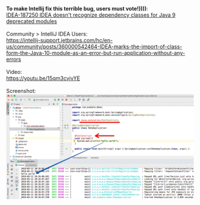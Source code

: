 **To make Intellij fix this terrible bug, users must vote!))))**:<br>
[IDEA-187250 IDEA doesn't recognize dependency classes for Java 9 deprecated modules](https://youtrack.jetbrains.com/issue/IDEA-187250)
<br><br>
Community > IntelliJ IDEA Users:<br>
https://intellij-support.jetbrains.com/hc/en-us/community/posts/360000542464-IDEA-marks-the-import-of-class-form-the-Java-10-module-as-an-error-but-run-application-without-any-errors
<br><br>
Video:<br>
https://youtu.be/15qm3cvjvYE
<br><br>
Screenshot:<br>
![Screenshot](./assets/import_java_10_module.png)



